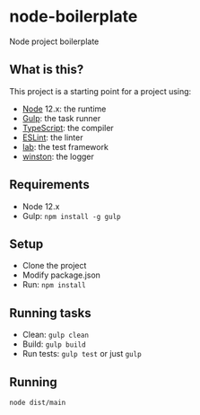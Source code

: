 # node-boilerplate
Node project boilerplate

## What is this?

This project is a starting point for a project using:

- [Node](https://nodejs.org/) 12.x: the runtime
- [Gulp](https://gulpjs.com/): the task runner
- [TypeScript](https://www.typescriptlang.org/): the compiler
- [ESLint](https://eslint.org/): the linter
- [lab](https://github.com/hapijs/lab): the test framework
- [winston](https://github.com/winstonjs/winston): the logger

## Requirements

- Node 12.x
- Gulp: ```npm install -g gulp```

## Setup

- Clone the project
- Modify package.json
- Run: ```npm install```

## Running tasks

- Clean: ```gulp clean```
- Build: ```gulp build```
- Run tests: ```gulp test``` or just ```gulp```

## Running

```node dist/main```
